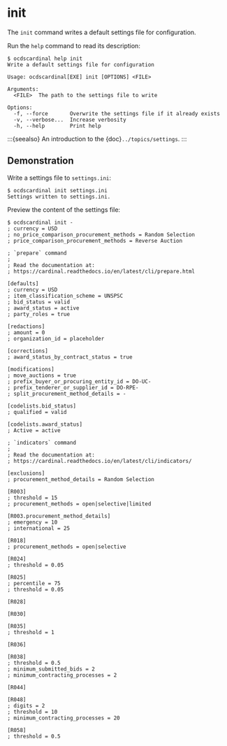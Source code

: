 # init

The `init` command writes a default settings file for configuration.

Run the `help` command to read its description:

```console
$ ocdscardinal help init
Write a default settings file for configuration

Usage: ocdscardinal[EXE] init [OPTIONS] <FILE>

Arguments:
  <FILE>  The path to the settings file to write

Options:
  -f, --force       Overwrite the settings file if it already exists
  -v, --verbose...  Increase verbosity
  -h, --help        Print help

```

:::{seealso}
An introduction to the {doc}`../topics/settings`.
:::

## Demonstration

Write a settings file to `settings.ini`:

```console
$ ocdscardinal init settings.ini
Settings written to settings.ini.

```

Preview the content of the settings file:

```console
$ ocdscardinal init -
; currency = USD
; no_price_comparison_procurement_methods = Random Selection
; price_comparison_procurement_methods = Reverse Auction

; `prepare` command
;
; Read the documentation at:
; https://cardinal.readthedocs.io/en/latest/cli/prepare.html

[defaults]
; currency = USD
; item_classification_scheme = UNSPSC
; bid_status = valid
; award_status = active
; party_roles = true

[redactions]
; amount = 0
; organization_id = placeholder

[corrections]
; award_status_by_contract_status = true

[modifications]
; move_auctions = true
; prefix_buyer_or_procuring_entity_id = DO-UC-
; prefix_tenderer_or_supplier_id = DO-RPE-
; split_procurement_method_details = -

[codelists.bid_status]
; qualified = valid

[codelists.award_status]
; Active = active

; `indicators` command
;
; Read the documentation at:
; https://cardinal.readthedocs.io/en/latest/cli/indicators/

[exclusions]
; procurement_method_details = Random Selection

[R003]
; threshold = 15
; procurement_methods = open|selective|limited

[R003.procurement_method_details]
; emergency = 10
; international = 25

[R018]
; procurement_methods = open|selective

[R024]
; threshold = 0.05

[R025]
; percentile = 75
; threshold = 0.05

[R028]

[R030]

[R035]
; threshold = 1

[R036]

[R038]
; threshold = 0.5
; minimum_submitted_bids = 2
; minimum_contracting_processes = 2

[R044]

[R048]
; digits = 2
; threshold = 10
; minimum_contracting_processes = 20

[R058]
; threshold = 0.5

```
